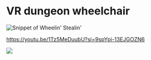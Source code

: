 # VR dungeon wheelchair

![Snippet of Wheelin'   Stealin'](https://github.com/GBaath/VR/assets/112984468/4c117773-f9fc-4887-bdd9-6fca94c160ab)

https://youtu.be/1Tz5MeDuubU?si=9spYpi-13EJGOZN6

![](https://github.com/GBaath/VR/blob/main/wheelchardemo.gif)
